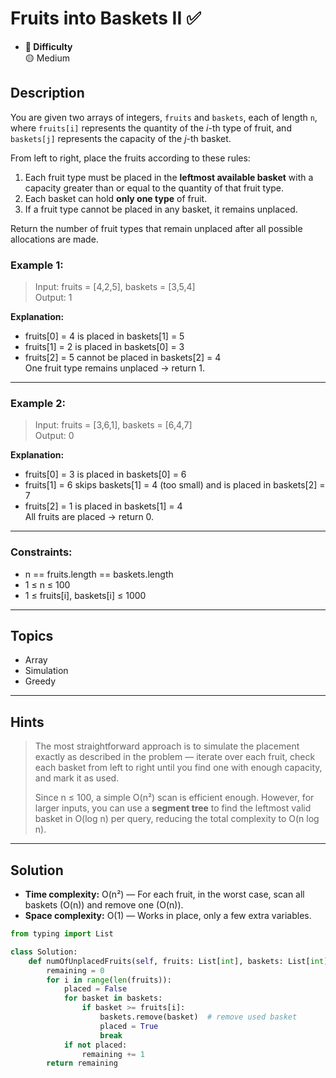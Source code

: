 # Fruits into Baskets II ✅

- **📁 Difficulty**  
  🟡 Medium

## Description

You are given two arrays of integers, `fruits` and `baskets`, each of length `n`, where `fruits[i]` represents the quantity of the _i_-th type of fruit, and `baskets[j]` represents the capacity of the _j_-th basket.

From left to right, place the fruits according to these rules:

1. Each fruit type must be placed in the **leftmost available basket** with a capacity greater than or equal to the quantity of that fruit type.
2. Each basket can hold **only one type** of fruit.
3. If a fruit type cannot be placed in any basket, it remains unplaced.

Return the number of fruit types that remain unplaced after all possible allocations are made.

### Example 1:

> Input: fruits = [4,2,5], baskets = [3,5,4]  
> Output: 1

**Explanation:**

- fruits[0] = 4 is placed in baskets[1] = 5
- fruits[1] = 2 is placed in baskets[0] = 3
- fruits[2] = 5 cannot be placed in baskets[2] = 4  
  One fruit type remains unplaced → return 1.

---

### Example 2:

> Input: fruits = [3,6,1], baskets = [6,4,7]  
> Output: 0

**Explanation:**

- fruits[0] = 3 is placed in baskets[0] = 6
- fruits[1] = 6 skips baskets[1] = 4 (too small) and is placed in baskets[2] = 7
- fruits[2] = 1 is placed in baskets[1] = 4  
  All fruits are placed → return 0.

---

### Constraints:

- n == fruits.length == baskets.length
- 1 ≤ n ≤ 100
- 1 ≤ fruits[i], baskets[i] ≤ 1000

---

## Topics

- Array
- Simulation
- Greedy

---

## Hints

> The most straightforward approach is to simulate the placement exactly as described in the problem — iterate over each fruit, check each basket from left to right until you find one with enough capacity, and mark it as used.
>
> Since n ≤ 100, a simple O(n²) scan is efficient enough. However, for larger inputs, you can use a **segment tree** to find the leftmost valid basket in O(log n) per query, reducing the total complexity to O(n log n).

---

## Solution

- **Time complexity:** O(n²) — For each fruit, in the worst case, scan all baskets (O(n)) and remove one (O(n)).
- **Space complexity:** O(1) — Works in place, only a few extra variables.

```python
from typing import List

class Solution:
    def numOfUnplacedFruits(self, fruits: List[int], baskets: List[int]) -> int:
        remaining = 0
        for i in range(len(fruits)):
            placed = False
            for basket in baskets:
                if basket >= fruits[i]:
                    baskets.remove(basket)  # remove used basket
                    placed = True
                    break
            if not placed:
                remaining += 1
        return remaining
```
